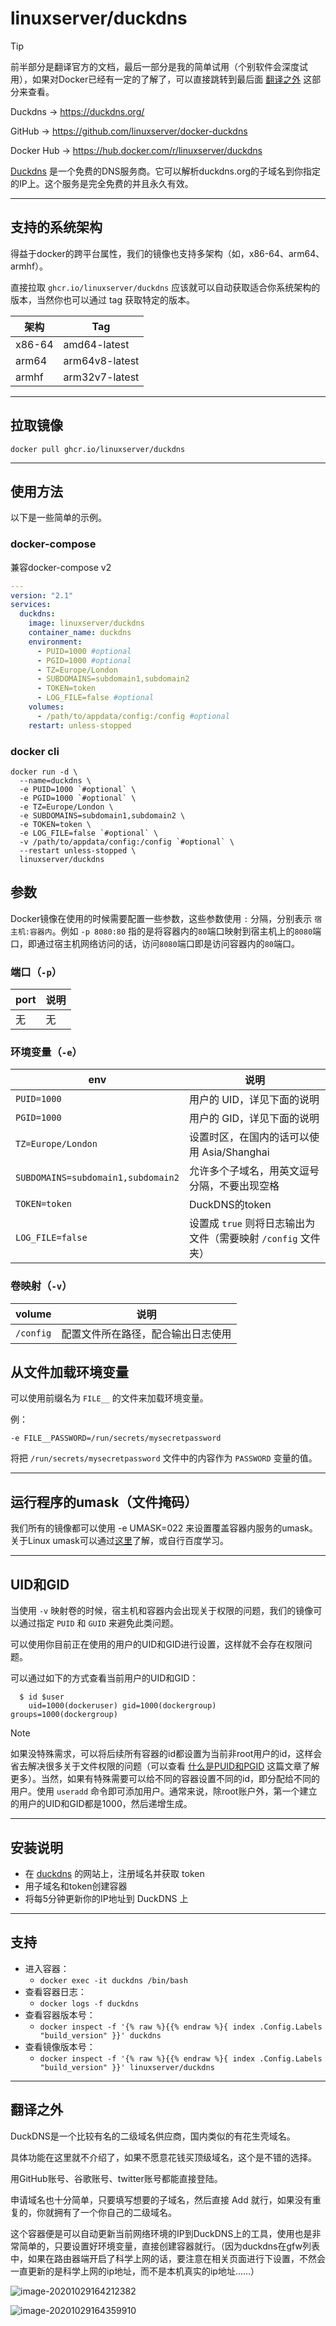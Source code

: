 # linuxserver/duckdns

> [!TIP]
>
> 前半部分是翻译官方的文档，最后一部分是我的简单试用（个别软件会深度试用），如果对Docker已经有一定的了解了，可以直接跳转到最后面 [翻译之外](#翻译之外) 这部分来查看。

Duckdns → https://duckdns.org/

GitHub → https://github.com/linuxserver/docker-duckdns

Docker Hub → https://hub.docker.com/r/linuxserver/duckdns

[Duckdns](https://duckdns.org/) 是一个免费的DNS服务商。它可以解析duckdns.org的子域名到你指定的IP上。这个服务是完全免费的并且永久有效。

------

## 支持的系统架构

得益于docker的跨平台属性，我们的镜像也支持多架构（如，x86-64、arm64、armhf）。

直接拉取 `ghcr.io/linuxserver/duckdns` 应该就可以自动获取适合你系统架构的版本，当然你也可以通过 tag 获取特定的版本。

| 架构   | Tag            |
| ------ | -------------- |
| x86-64 | amd64-latest   |
| arm64  | arm64v8-latest |
| armhf  | arm32v7-latest |

------

## 拉取镜像

```shell
docker pull ghcr.io/linuxserver/duckdns
```

------

## 使用方法

以下是一些简单的示例。

### docker-compose

兼容docker-compose v2

```yaml
---
version: "2.1"
services:
  duckdns:
    image: linuxserver/duckdns
    container_name: duckdns
    environment:
      - PUID=1000 #optional
      - PGID=1000 #optional
      - TZ=Europe/London
      - SUBDOMAINS=subdomain1,subdomain2
      - TOKEN=token
      - LOG_FILE=false #optional
    volumes:
      - /path/to/appdata/config:/config #optional
    restart: unless-stopped
```

### docker cli

```shell
docker run -d \
  --name=duckdns \
  -e PUID=1000 `#optional` \
  -e PGID=1000 `#optional` \
  -e TZ=Europe/London \
  -e SUBDOMAINS=subdomain1,subdomain2 \
  -e TOKEN=token \
  -e LOG_FILE=false `#optional` \
  -v /path/to/appdata/config:/config `#optional` \
  --restart unless-stopped \
  linuxserver/duckdns
```

## 参数

Docker镜像在使用的时候需要配置一些参数，这些参数使用 `:` 分隔，分别表示 `宿主机:容器内`。例如 `-p 8080:80` 指的是将容器内的`80`端口映射到宿主机上的`8080`端口，即通过宿主机网络访问的话，访问`8080`端口即是访问容器内的`80`端口。

### 端口（`-p`）

| port | 说明 |
| ---- | ---- |
| 无   | 无   |

### 环境变量（`-e`）

| env                                | 说明                                                         |
| ---------------------------------- | ------------------------------------------------------------ |
| `PUID=1000`                        | 用户的 UID，详见下面的说明                                   |
| `PGID=1000`                        | 用户的 GID，详见下面的说明                                   |
| `TZ=Europe/London`                 | 设置时区，在国内的话可以使用 Asia/Shanghai                   |
| `SUBDOMAINS=subdomain1,subdomain2` | 允许多个子域名，用英文逗号分隔，不要出现空格                 |
| `TOKEN=token`                      | DuckDNS的token                                               |
| `LOG_FILE=false`                   | 设置成 `true` 则将日志输出为文件（需要映射 `/config` 文件夹） |

### 卷映射（`-v`）

| volume    | 说明                               |
| --------- | ---------------------------------- |
| `/config` | 配置文件所在路径，配合输出日志使用 |

## 从文件加载环境变量

可以使用前缀名为 `FILE__` 的文件来加载环境变量。

例：

```
-e FILE__PASSWORD=/run/secrets/mysecretpassword
```

将把 `/run/secrets/mysecretpassword` 文件中的内容作为 `PASSWORD` 变量的值。

------

## 运行程序的umask（文件掩码）

我们所有的镜像都可以使用 -e UMASK=022 来设置覆盖容器内服务的umask。关于Linux umask可以通过[这里](https://en.wikipedia.org/wiki/Umask)了解，或自行百度学习。

------

## UID和GID

当使用 `-v` 映射卷的时候，宿主机和容器内会出现关于权限的问题，我们的镜像可以通过指定 `PUID` 和 `GUID` 来避免此类问题。

可以使用你目前正在使用的用户的UID和GID进行设置，这样就不会存在权限问题。

可以通过如下的方式查看当前用户的UID和GID：

```shell
  $ id $user
    uid=1000(dockeruser) gid=1000(dockergroup) groups=1000(dockergroup)
```

> [!NOTE]
>
> 如果没特殊需求，可以将后续所有容器的id都设置为当前非root用户的id，这样会省去解决很多关于文件权限的问题（可以查看 [什么是PUID和PGID](general/understanding-puid-and-pgid.md) 这篇文章了解更多）。当然，如果有特殊需要可以给不同的容器设置不同的id，即分配给不同的用户。使用 `useradd` 命令即可添加用户。通常来说，除root账户外，第一个建立的用户的UID和GID都是1000，然后递增生成。

------

## 安装说明

- 在 [duckdns](https://duckdns.org/) 的网站上，注册域名并获取 token
- 用子域名和token创建容器
- 将每5分钟更新你的IP地址到 DuckDNS 上

------

## 支持

- 进入容器：
  - `docker exec -it duckdns /bin/bash`
- 查看容器日志：
  - `docker logs -f duckdns`
- 查看容器版本号：
  - `docker inspect -f '{% raw %}{{% endraw %}{ index .Config.Labels "build_version" }}' duckdns`
- 查看镜像版本号：
  - `docker inspect -f '{% raw %}{{% endraw %}{ index .Config.Labels "build_version" }}' linuxserver/duckdns`

------

## 翻译之外

DuckDNS是一个比较有名的二级域名供应商，国内类似的有花生壳域名。

具体功能在这里就不介绍了，如果不愿意花钱买顶级域名，这个是不错的选择。

用GitHub账号、谷歌账号、twitter账号都能直接登陆。

申请域名也十分简单，只要填写想要的子域名，然后直接 Add 就行，如果没有重复的，你就拥有了一个你自己的二级域名。

这个容器便是可以自动更新当前网络环境的IP到DuckDNS上的工具，使用也是非常简单的，只要设置好环境变量，直接创建容器就行。（因为duckdns在gfw列表中，如果在路由器端开启了科学上网的话，要注意在相关页面进行下设置，不然会一直更新的是科学上网的ip地址，而不是本机真实的ip地址……）

![image-20201029164212382](https://pic.watercalmx.com/pic/image-20201029164212382.png)

![image-20201029164359910](https://pic.watercalmx.com/pic/image-20201029164359910.png)